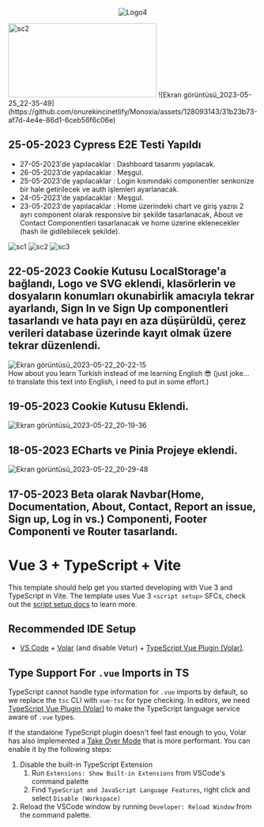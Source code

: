 <p align="center">
  <img src="https://github.com/onurekincinetlify/Monoxia/assets/128093143/a8f8cac0-294d-46ef-befa-3ab9da94b582" alt="Logo4">
</p>

<img src="https://www.cypress.io/cypress_logo_social.png" width="300" height="150" alt="sc2">
![Ekran görüntüsü_2023-05-25_22-35-49](https://github.com/onurekincinetlify/Monoxia/assets/128093143/31b23b73-af7d-4e4e-86d1-6ceb56f6c06e)

## 25-05-2023 Cypress E2E Testi Yapıldı

<ul>
   <li>27-05-2023'de yapılacaklar : Dashboard tasarımı yapılacak.</li>
   <li>26-05-2023'de yapılacaklar : Meşgul.</li>
   <li>25-05-2023'de yapılacaklar : Login kısmındaki componentler senkonize bir hale getirilecek ve auth işlemleri ayarlanacak.</li>
   <li>24-05-2023'de yapılacaklar : Meşgul.</li>
   <li>23-05-2023'de yapılacaklar : Home üzerindeki chart ve giriş yazısı 2 ayrı component olarak responsive bir şekilde tasarlanacak, About ve Contact Componentleri tasarlanacak ve home üzerine eklenecekler (hash ile gidilebilecek şekilde).</li>
</ul>

<img src="https://github.com/onurekincinetlify/Monoxia/assets/128093143/9828ef4d-bc55-44eb-b4d7-74b57bfb582e" alt="sc1">
<img src="https://github.com/onurekincinetlify/Monoxia/assets/128093143/58869a21-c1ab-4a51-b644-1d1ea634ffde" alt="sc2">
<img src="https://github.com/onurekincinetlify/Monoxia/assets/128093143/f820a329-0d36-4697-bda1-d94240a5ab99" alt="sc3">

## 22-05-2023 Cookie Kutusu LocalStorage'a bağlandı, Logo ve SVG eklendi, klasörlerin ve dosyaların konumları okunabirlik amacıyla tekrar ayarlandı, Sign In ve Sign Up componentleri tasarlandı ve hata payı en aza düşürüldü, çerez verileri database üzerinde kayıt olmak üzere tekrar düzenlendi.
![Ekran görüntüsü_2023-05-22_20-22-15](https://github.com/onurekincinetlify/Monoxia/assets/128093143/cc0d1acd-ad1f-49cd-9e37-56e4a30fa26a)<br />
How about you learn Turkish instead of me learning English 😎 (just joke... to translate this text into English, i need to put in some effort.)
## 19-05-2023 Cookie Kutusu Eklendi.
![Ekran görüntüsü_2023-05-22_20-19-36](https://github.com/onurekincinetlify/Monoxia/assets/128093143/670e172f-9cf2-470b-86f7-e0a8064e2677)
## 18-05-2023 ECharts ve Pinia Projeye eklendi.
![Ekran görüntüsü_2023-05-22_20-29-48](https://github.com/onurekincinetlify/Monoxia/assets/128093143/5ef65278-bbef-4f72-a74c-244eb61e32ae)
## 17-05-2023 Beta olarak Navbar(Home, Documentation, About, Contact, Report an issue, Sign up, Log in vs.) Componenti, Footer Componenti ve Router tasarlandı.

# Vue 3 + TypeScript + Vite

This template should help get you started developing with Vue 3 and TypeScript in Vite. The template uses Vue 3 `<script setup>` SFCs, check out the [script setup docs](https://v3.vuejs.org/api/sfc-script-setup.html#sfc-script-setup) to learn more.

## Recommended IDE Setup

- [VS Code](https://code.visualstudio.com/) + [Volar](https://marketplace.visualstudio.com/items?itemName=Vue.volar) (and disable Vetur) + [TypeScript Vue Plugin (Volar)](https://marketplace.visualstudio.com/items?itemName=Vue.vscode-typescript-vue-plugin).

## Type Support For `.vue` Imports in TS

TypeScript cannot handle type information for `.vue` imports by default, so we replace the `tsc` CLI with `vue-tsc` for type checking. In editors, we need [TypeScript Vue Plugin (Volar)](https://marketplace.visualstudio.com/items?itemName=Vue.vscode-typescript-vue-plugin) to make the TypeScript language service aware of `.vue` types.

If the standalone TypeScript plugin doesn't feel fast enough to you, Volar has also implemented a [Take Over Mode](https://github.com/johnsoncodehk/volar/discussions/471#discussioncomment-1361669) that is more performant. You can enable it by the following steps:

1. Disable the built-in TypeScript Extension
   1. Run `Extensions: Show Built-in Extensions` from VSCode's command palette
   2. Find `TypeScript and JavaScript Language Features`, right click and select `Disable (Workspace)`
2. Reload the VSCode window by running `Developer: Reload Window` from the command palette.
